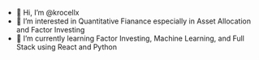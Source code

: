 - 👋 Hi, I’m @krocellx
- 👀 I’m interested in Quantitative Fianance especially in Asset Allocation and Factor Investing
- 🌱 I’m currently learning Factor Investing, Machine Learning, and Full Stack using React and Python

<!---
krocellx/krocellx is a ✨ special ✨ repository because its `README.md` (this file) appears on your GitHub profile.
You can click the Preview link to take a look at your changes.
--->
